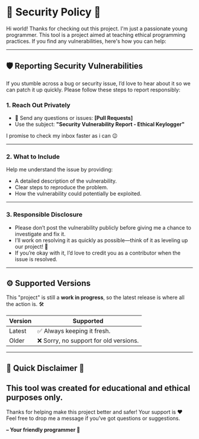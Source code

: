 # 🌟 Security Policy 🌟

Hi world! Thanks for checking out this project. I'm just a passionate young programmer. This tool is a project aimed at teaching ethical programming practices. If you find any vulnerabilities, here's how you can help:

---

## 🛡️ Reporting Security Vulnerabilities

If you stumble across a bug or security issue, I’d love to hear about it so we can patch it up quickly. Please follow these steps to report responsibly:

### 1. **Reach Out Privately**
- 📧 Send any questions or issues: **[Pull Requests]**  
- Use the subject: **"Security Vulnerability Report - Ethical Keylogger"**  

I promise to check my inbox faster as i can 😉  

---

### 2. **What to Include**
Help me understand the issue by providing:
- A detailed description of the vulnerability.
- Clear steps to reproduce the problem.
- How the vulnerability could potentially be exploited.

---

### 3. **Responsible Disclosure**
- Please don’t post the vulnerability publicly before giving me a chance to investigate and fix it.  
- I’ll work on resolving it as quickly as possible—think of it as leveling up our project! 💪  
- If you’re okay with it, I’d love to credit you as a contributor when the issue is resolved.

---

## ⚙️ Supported Versions

This "project" is still a **work in progress**, so the latest release is where all the action is. 🛠️

| Version    | Supported          |
|------------|--------------------|
| Latest     | ✅ Always keeping it fresh. |
| Older      | ❌ Sorry, no support for old versions. |

---

## 🚨 Quick Disclaimer 🚨

This tool was created for **educational and ethical purposes only**.
---

Thanks for helping make this project better and safer! Your support is  ❤️ 
Feel free to drop me a message if you’ve got questions or suggestions.

**– Your friendly programmer 🍙**
